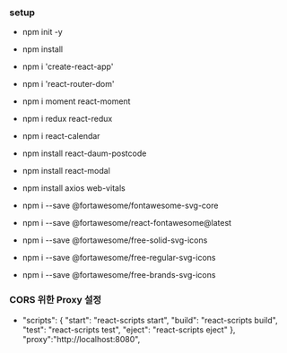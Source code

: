 ### setup 
+ npm init -y
+ npm install
+ npm i 'create-react-app'
+ npm i 'react-router-dom'
+ npm i moment react-moment
+ npm i redux react-redux
+ npm i react-calendar
+ npm install react-daum-postcode
+ npm install react-modal
+ npm install axios web-vitals

+ npm i --save @fortawesome/fontawesome-svg-core
+ npm i --save @fortawesome/react-fontawesome@latest
+ npm i --save @fortawesome/free-solid-svg-icons
+ npm i --save @fortawesome/free-regular-svg-icons
+ npm i --save @fortawesome/free-brands-svg-icons

### CORS 위한 Proxy 설정

+ "scripts": {
     "start": "react-scripts start",
     "build": "react-scripts build",
     "test": "react-scripts test",
     "eject": "react-scripts eject"
   },
 "proxy":"http://localhost:8080",